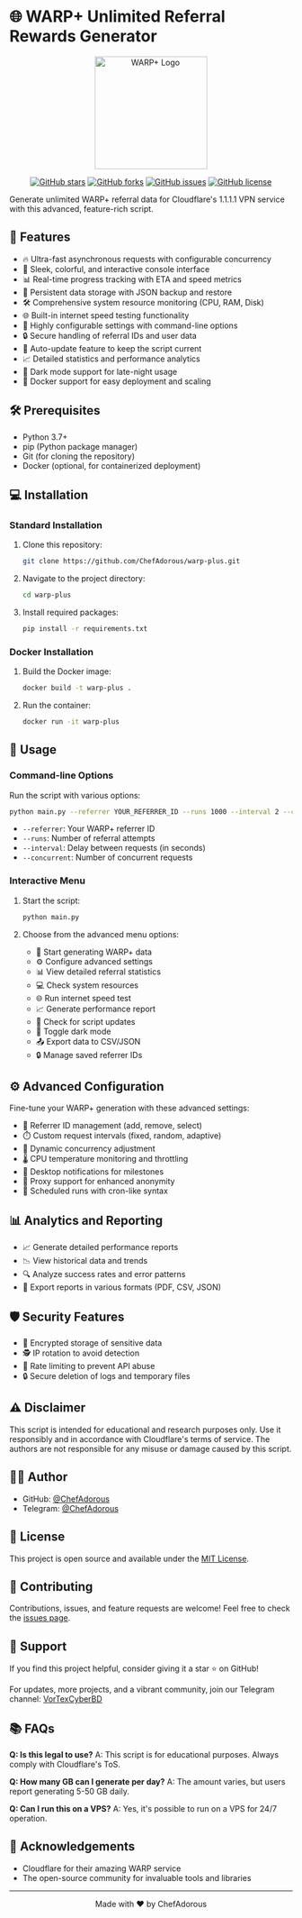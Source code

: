 # 🌐 WARP+ Unlimited Referral Rewards Generator

<p align="center">
  <img src="https://1.1.1.1/media/warp-desktop-logo.svg" alt="WARP+ Logo" width="200">
</p>

<p align="center">
  <a href="https://github.com/ChefAdorous/warp-plus/stargazers"><img src="https://img.shields.io/github/stars/ChefAdorous/warp-plus.svg" alt="GitHub stars"></a>
  <a href="https://github.com/ChefAdorous/warp-plus/network"><img src="https://img.shields.io/github/forks/ChefAdorous/warp-plus.svg" alt="GitHub forks"></a>
  <a href="https://github.com/ChefAdorous/warp-plus/issues"><img src="https://img.shields.io/github/issues/ChefAdorous/warp-plus.svg" alt="GitHub issues"></a>
  <a href="https://github.com/ChefAdorous/warp-plus/blob/main/LICENSE"><img src="https://img.shields.io/github/license/ChefAdorous/warp-plus.svg" alt="GitHub license"></a>
</p>

Generate unlimited WARP+ referral data for Cloudflare's 1.1.1.1 VPN service with this advanced, feature-rich script.

## 🚀 Features

- 🔥 Ultra-fast asynchronous requests with configurable concurrency
- 🌈 Sleek, colorful, and interactive console interface
- 📊 Real-time progress tracking with ETA and speed metrics
- 💾 Persistent data storage with JSON backup and restore
- 🛠️ Comprehensive system resource monitoring (CPU, RAM, Disk)
- 🌐 Built-in internet speed testing functionality
- 🔧 Highly configurable settings with command-line options
- 🔒 Secure handling of referral IDs and user data
- 🔄 Auto-update feature to keep the script current
- 📈 Detailed statistics and performance analytics
- 🌙 Dark mode support for late-night usage
- 🐳 Docker support for easy deployment and scaling

## 🛠️ Prerequisites

- Python 3.7+
- pip (Python package manager)
- Git (for cloning the repository)
- Docker (optional, for containerized deployment)

## 💻 Installation

### Standard Installation

1. Clone this repository:
   ```bash
   git clone https://github.com/ChefAdorous/warp-plus.git
   ```

2. Navigate to the project directory:
   ```bash
   cd warp-plus
   ```

3. Install required packages:
   ```bash
   pip install -r requirements.txt
   ```

### Docker Installation

1. Build the Docker image:
   ```bash
   docker build -t warp-plus .
   ```

2. Run the container:
   ```bash
   docker run -it warp-plus
   ```

## 🚀 Usage

### Command-line Options

Run the script with various options:

```bash
python main.py --referrer YOUR_REFERRER_ID --runs 1000 --interval 2 --concurrent 5
```

- `--referrer`: Your WARP+ referrer ID
- `--runs`: Number of referral attempts
- `--interval`: Delay between requests (in seconds)
- `--concurrent`: Number of concurrent requests

### Interactive Menu

1. Start the script:
   ```bash
   python main.py
   ```

2. Choose from the advanced menu options:
   - 🚀 Start generating WARP+ data
   - ⚙️ Configure advanced settings
   - 📊 View detailed referral statistics
   - 💻 Check system resources
   - 🌐 Run internet speed test
   - 📈 Generate performance report
   - 🔄 Check for script updates
   - 🌙 Toggle dark mode
   - 📤 Export data to CSV/JSON
   - 🔒 Manage saved referrer IDs

## ⚙️ Advanced Configuration

Fine-tune your WARP+ generation with these advanced settings:

- 🔢 Referrer ID management (add, remove, select)
- ⏱️ Custom request intervals (fixed, random, adaptive)
- 🧵 Dynamic concurrency adjustment
- 🌡️ CPU temperature monitoring and throttling
- 🔔 Desktop notifications for milestones
- 🔑 Proxy support for enhanced anonymity
- 📅 Scheduled runs with cron-like syntax

## 📊 Analytics and Reporting

- 📈 Generate detailed performance reports
- 📉 View historical data and trends
- 🔍 Analyze success rates and error patterns
- 📩 Export reports in various formats (PDF, CSV, JSON)

## 🛡️ Security Features

- 🔐 Encrypted storage of sensitive data
- 🕵️ IP rotation to avoid detection
- 🚦 Rate limiting to prevent API abuse
- 🔒 Secure deletion of logs and temporary files

## ⚠️ Disclaimer

This script is intended for educational and research purposes only. Use it responsibly and in accordance with Cloudflare's terms of service. The authors are not responsible for any misuse or damage caused by this script.

## 👨‍💻 Author

- GitHub: [@ChefAdorous](https://github.com/ChefAdorous)
- Telegram: [@ChefAdorous](https://t.me/ChefAdorous)

## 📄 License

This project is open source and available under the [MIT License](LICENSE).

## 🤝 Contributing

Contributions, issues, and feature requests are welcome! Feel free to check the [issues page](https://github.com/ChefAdorous/warp-plus/issues).

## 💖 Support

If you find this project helpful, consider giving it a star ⭐️ on GitHub!

For updates, more projects, and a vibrant community, join our Telegram channel: [VorTexCyberBD](https://t.me/VorTexCyberBD)

## 📚 FAQs

**Q: Is this legal to use?**
A: This script is for educational purposes. Always comply with Cloudflare's ToS.

**Q: How many GB can I generate per day?**
A: The amount varies, but users report generating 5-50 GB daily.

**Q: Can I run this on a VPS?**
A: Yes, it's possible to run on a VPS for 24/7 operation.

## 🙏 Acknowledgements

- Cloudflare for their amazing WARP service
- The open-source community for invaluable tools and libraries

---

<p align="center">
  Made with ❤️ by ChefAdorous
</p>
